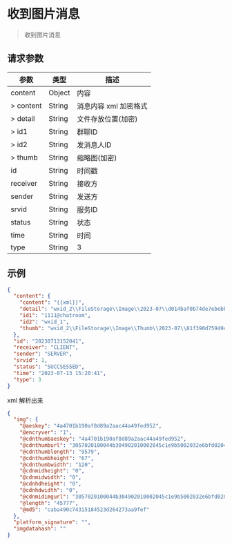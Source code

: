 # 收到图片消息

> 收到图片消息

## 请求参数

| 参数        | 类型     | 描述            | 
|-----------|--------|---------------|
| content	  | Object | 内容            |
| > content | String | 消息内容 xml 加密格式 |
| > detail  | String | 文件存放位置(加密)    |
| > id1     | String | 群聊ID          |
| > id2     | String | 发消息人ID        |
| > thumb   | String | 缩略图(加密)       |
| id        | String | 时间戳           |
| receiver  | String | 接收方           |
| sender    | String | 发送方           |
| srvid     | String | 服务ID          |
| status    | String | 状态            |
| time      | String | 时间            |
| type      | String | 3             |

## 示例

```json
{
  "content": {
    "content": "{{xml}}",
    "detail": "wxid_2\\FileStorage\\Image\\2023-07\\d014baf0b74de7ebebbe609756db9caf.dat",
    "id1": "1111@chatroom",
    "id2": "wxid_1",
    "thumb": "wxid_2\\FileStorage\\Image\\Thumb\\2023-07\\81f390d75949c7c1531e0212c0fc3dab_t.dat"
  },
  "id": "20230713152041",
  "receiver": "CLIENT",
  "sender": "SERVER",
  "srvid": 1,
  "status": "SUCCSESSED",
  "time": "2023-07-13 15:20:41",
  "type": 3
}
```

xml 解析出来

```json
{
  "img": {
    "@aeskey": "4a4701b190af8d89a2aac44a49fed952",
    "@encryver": "1",
    "@cdnthumbaeskey": "4a4701b190af8d89a2aac44a49fed952",
    "@cdnthumburl": "3057020100044b304902010002045c1e9b5002032e6bfd02043b48aa3d020464afa5c8042437363361376663662d386533392d346362362d623438382d6264376235336163343939610204011418020201000405004c54a100",
    "@cdnthumblength": "9579",
    "@cdnthumbheight": "67",
    "@cdnthumbwidth": "120",
    "@cdnmidheight": "0",
    "@cdnmidwidth": "0",
    "@cdnhdheight": "0",
    "@cdnhdwidth": "0",
    "@cdnmidimgurl": "3057020100044b304902010002045c1e9b5002032e6bfd02043b48aa3d020464afa5c8042437363361376663662d386533392d346362362d623438382d6264376235336163343939610204011418020201000405004c54a100",
    "@length": "45777",
    "@md5": "caba490c74315184523d264273aa9fef"
  },
  "platform_signature": "",
  "imgdatahash": ""
}
```
